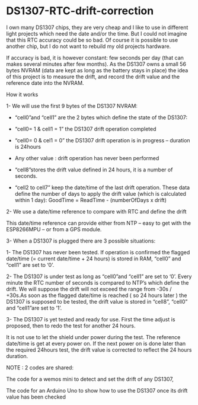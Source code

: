 # DS1307-RTC-drift-correction
I own many DS1307 chips, they are very cheap and I like to use in different light projects which need the date and/or the time. But I could not imagine that this RTC accuracy could be so bad. Of course it is possible to use another chip, but I do not want to rebuild my old projects hardware.

If accuracy is bad, it is however constant: few seconds per day (that can makes several minutes after few months). As the DS1307 owns a small 56 bytes NVRAM (data are kept as long as the battery stays in place) the idea of this project is to measure the drift, and record the drift value and the reference date into the NVRAM.

How it works

1- We will use the first 9 bytes of the DS1307 NVRAM:

- “cell0”and “cell1” are the 2 bytes which define the state of the DS1307:

- “cell0= 1 & cell1 = 1” the DS1307 drift operation completed

 - “cell0= 0 & cel1 = 0” the DS1307 drift operation is in progress – duration is 24hours

 - Any other value : drift operation has never been performed

-   “cell8”stores the drift value defined in 24 hours, it is a number of seconds. 

-    “cell2 to cell7” keep the date/time of the last drift operation. These data define the number of days to apply the drift value (which is calculated within 1 day): GoodTime = ReadTime - (numberOfDays x drift)

2- We use a date/time reference to compare with RTC and define the drift

This date/time reference can provide either from NTP – easy to get with the ESP8266MPU – or from a GPS module.

3- When a DS1307 is plugged there are 3 possible situations:

1- The DS1307 has never been tested. If operation is confirmed the flagged date/time (= current date/time + 24 hours) is stored in RAM, “cell0” and “cell1” are set to ‘0’.

2- The DS1307 is under test as long as “cell0”and “cell1” are set to ‘0’. Every minute the RTC number of seconds is compared to NTP’s which define the drift. We will suppose the drift will not exceed the range from -30s / +30s.As soon as the flagged date/time is reached ( so 24 hours later ) the DS1307 is supposed to be tested, the drift value is stored in “cell8”, “cell0” and “cell1”are set to ‘1’.

3- The DS1307 is yet tested and ready for use. First the time adjust is proposed, then to redo the test for another 24 hours.

It is not use to let the shield under power during the test. The reference date/time is get at every power on. If the next power on is done later than the required 24hours test, the drift value is corrected to reflect the 24 hours duration.

NOTE : 2 codes are shared:

The code for a wemos mini to detect and set the drift of any DS1307,

The code for an Arduino Uno to show how to use the DS1307 once its drift value has been checked 
